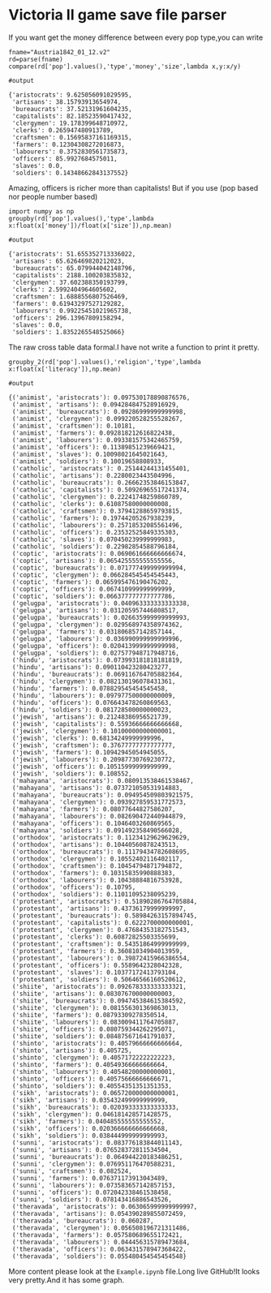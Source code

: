 # Victoria II game save file parser 

If you want get the money difference between every pop type,you can write

    fname="Austria1842_01_12.v2"
	rd=parse(fname)
	compare(rd['pop'].values(),'type','money','size',lambda x,y:x/y)
	
	#output
	
	{'aristocrats': 9.625056091029595,
	 'artisans': 38.15793913654974,
	 'bureaucrats': 37.52131961604235,
	 'capitalists': 82.18523590417432,
	 'clergymen': 19.178399648710972,
	 'clerks': 0.265947480913789,
	 'craftsmen': 0.15695837161169315,
	 'farmers': 0.12304308272016873,
	 'labourers': 0.3752830561735873,
	 'officers': 85.9927684575011,
	 'slaves': 0.0,
	 'soldiers': 0.14348662843137552}
	 
Amazing, officers is richer more than capitalists! But if you use (pop based nor people number based)
	
	import numpy as np
	groupby(rd['pop'].values(),'type',lambda x:float(x['money'])/float(x['size']),np.mean)
	
	#output
	
	{'aristocrats': 51.655352713336022,
	 'artisans': 65.626469820212023,
	 'bureaucrats': 65.079944042148796,
	 'capitalists': 2188.100203835832,
	 'clergymen': 37.602388350193799,
	 'clerks': 2.5992404964605602,
	 'craftsmen': 1.6888556807526469,
	 'farmers': 0.61943297527129282,
	 'labourers': 0.99225451021965738,
	 'officers': 296.13967809158294,
	 'slaves': 0.0,
	 'soldiers': 1.8352265548525066}
	 
The raw cross table data formal.I have not write a function to print it pretty.

    groupby_2(rd['pop'].values(),'religion','type',lambda x:float(x['literacy']),np.mean)
	
	#output
	
	{('animist', 'aristocrats'): 0.097530178890876576,
	 ('animist', 'artisans'): 0.094284847528916929,
	 ('animist', 'bureaucrats'): 0.09286999999999998,
	 ('animist', 'clergymen'): 0.099220528255528267,
	 ('animist', 'craftsmen'): 0.10181,
	 ('animist', 'farmers'): 0.092818212616822438,
	 ('animist', 'labourers'): 0.093381575342465759,
	 ('animist', 'officers'): 0.11389851239669421,
	 ('animist', 'slaves'): 0.10098021645021643,
	 ('animist', 'soldiers'): 0.10019658808933,
	 ('catholic', 'aristocrats'): 0.25144244131455401,
	 ('catholic', 'artisans'): 0.2280023443504996,
	 ('catholic', 'bureaucrats'): 0.26662353846153847,
	 ('catholic', 'capitalists'): 0.50926965517241374,
	 ('catholic', 'clergymen'): 0.22241748259860789,
	 ('catholic', 'clerks'): 0.61087580000000008,
	 ('catholic', 'craftsmen'): 0.37941288659793815,
	 ('catholic', 'farmers'): 0.19744205267938239,
	 ('catholic', 'labourers'): 0.25718532085561496,
	 ('catholic', 'officers'): 0.23532525849335303,
	 ('catholic', 'slaves'): 0.070450239999999983,
	 ('catholic', 'soldiers'): 0.22982854588796184,
	 ('coptic', 'aristocrats'): 0.069061666666666674,
	 ('coptic', 'artisans'): 0.065425555555555556,
	 ('coptic', 'bureaucrats'): 0.071777499999999994,
	 ('coptic', 'clergymen'): 0.066284545454545443,
	 ('coptic', 'farmers'): 0.065995476190476202,
	 ('coptic', 'officers'): 0.067410999999999999,
	 ('coptic', 'soldiers'): 0.066377777777777786,
	 ('gelugpa', 'aristocrats'): 0.040963333333333338,
	 ('gelugpa', 'artisans'): 0.031205957446808517,
	 ('gelugpa', 'bureaucrats'): 0.026635999999999993,
	 ('gelugpa', 'clergymen'): 0.029568974358974362,
	 ('gelugpa', 'farmers'): 0.031806857142857144,
	 ('gelugpa', 'labourers'): 0.036990999999999996,
	 ('gelugpa', 'officers'): 0.020413999999999998,
	 ('gelugpa', 'soldiers'): 0.027577948717948716,
	 ('hindu', 'aristocrats'): 0.073993181818181819,
	 ('hindu', 'artisans'): 0.090110423280423277,
	 ('hindu', 'bureaucrats'): 0.069116764705882364,
	 ('hindu', 'clergymen'): 0.082130196078431361,
	 ('hindu', 'farmers'): 0.078829545454545458,
	 ('hindu', 'labourers'): 0.097977500000000009,
	 ('hindu', 'officers'): 0.076643478260869563,
	 ('hindu', 'soldiers'): 0.081728500000000023,
	 ('jewish', 'artisans'): 0.21248386956521739,
	 ('jewish', 'capitalists'): 0.55936666666666668,
	 ('jewish', 'clergymen'): 0.10100000000000001,
	 ('jewish', 'clerks'): 0.68134249999999996,
	 ('jewish', 'craftsmen'): 0.37677777777777777,
	 ('jewish', 'farmers'): 0.10942945054945055,
	 ('jewish', 'labourers'): 0.20987730769230772,
	 ('jewish', 'officers'): 0.10515999999999999,
	 ('jewish', 'soldiers'): 0.108552,
	 ('mahayana', 'aristocrats'): 0.080913538461538467,
	 ('mahayana', 'artisans'): 0.073721050531914883,
	 ('mahayana', 'bureaucrats'): 0.094954509803921575,
	 ('mahayana', 'clergymen'): 0.093927859531772573,
	 ('mahayana', 'farmers'): 0.08077644827586207,
	 ('mahayana', 'labourers'): 0.082690472440944879,
	 ('mahayana', 'officers'): 0.1046403260869565,
	 ('mahayana', 'soldiers'): 0.091492358490566028,
	 ('orthodox', 'aristocrats'): 0.11234129629629629,
	 ('orthodox', 'artisans'): 0.10440560878243513,
	 ('orthodox', 'bureaucrats'): 0.11179434782608695,
	 ('orthodox', 'clergymen'): 0.10552402116402117,
	 ('orthodox', 'craftsmen'): 0.10454794871794872,
	 ('orthodox', 'farmers'): 0.10315835990888383,
	 ('orthodox', 'labourers'): 0.10438884816753928,
	 ('orthodox', 'officers'): 0.10795,
	 ('orthodox', 'soldiers'): 0.11011095238095239,
	 ('protestant', 'aristocrats'): 0.51890286764705884,
	 ('protestant', 'artisans'): 0.43736179999999997,
	 ('protestant', 'bureaucrats'): 0.58984263157894745,
	 ('protestant', 'capitalists'): 0.6222700000000001,
	 ('protestant', 'clergymen'): 0.47684353182751543,
	 ('protestant', 'clerks'): 0.60872825503355699,
	 ('protestant', 'craftsmen'): 0.54351864999999999,
	 ('protestant', 'farmers'): 0.36081034904013959,
	 ('protestant', 'labourers'): 0.39872415966386554,
	 ('protestant', 'officers'): 0.5589642328042328,
	 ('protestant', 'slaves'): 0.10377172413793104,
	 ('protestant', 'soldiers'): 0.50646566160520612,
	 ('shiite', 'aristocrats'): 0.092678333333333321,
	 ('shiite', 'artisans'): 0.083076700000000003,
	 ('shiite', 'bureaucrats'): 0.094745384615384592,
	 ('shiite', 'clergymen'): 0.081556301369863013,
	 ('shiite', 'farmers'): 0.08793309278350514,
	 ('shiite', 'labourers'): 0.083009411764705887,
	 ('shiite', 'officers'): 0.080759344262295071,
	 ('shiite', 'soldiers'): 0.084875671641791037,
	 ('shinto', 'aristocrats'): 0.40579666666666664,
	 ('shinto', 'artisans'): 0.405725,
	 ('shinto', 'clergymen'): 0.40571722222222223,
	 ('shinto', 'farmers'): 0.40549366666666664,
	 ('shinto', 'labourers'): 0.40548200000000001,
	 ('shinto', 'officers'): 0.40575666666666671,
	 ('shinto', 'soldiers'): 0.40554351351351353,
	 ('sikh', 'aristocrats'): 0.065720000000000001,
	 ('sikh', 'artisans'): 0.035432499999999999,
	 ('sikh', 'bureaucrats'): 0.020393333333333333,
	 ('sikh', 'clergymen'): 0.046181428571428575,
	 ('sikh', 'farmers'): 0.040485555555555552,
	 ('sikh', 'officers'): 0.020366666666666668,
	 ('sikh', 'soldiers'): 0.038444999999999993,
	 ('sunni', 'aristocrats'): 0.083776183844011143,
	 ('sunni', 'artisans'): 0.076528372811534504,
	 ('sunni', 'bureaucrats'): 0.064944220183486251,
	 ('sunni', 'clergymen'): 0.076951176470588231,
	 ('sunni', 'craftsmen'): 0.082524,
	 ('sunni', 'farmers'): 0.076371173913043489,
	 ('sunni', 'labourers'): 0.073583657142857153,
	 ('sunni', 'officers'): 0.072042338461538458,
	 ('sunni', 'soldiers'): 0.078143416886543526,
	 ('theravada', 'aristocrats'): 0.063065999999999997,
	 ('theravada', 'artisans'): 0.054390289855072459,
	 ('theravada', 'bureaucrats'): 0.060287,
	 ('theravada', 'clergymen'): 0.056508196721311486,
	 ('theravada', 'farmers'): 0.057580689655172421,
	 ('theravada', 'labourers'): 0.044456315789473684,
	 ('theravada', 'officers'): 0.063431578947368422,
	 ('theravada', 'soldiers'): 0.055480454545454548}

More content please look at the `Example.ipynb` file.Long live GitHub!It looks very pretty.And it has some graph.
